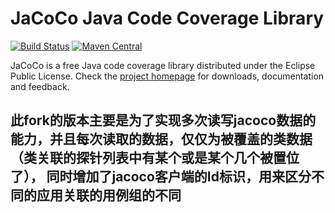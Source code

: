 JaCoCo Java Code Coverage Library
=================================

[![Build Status](https://travis-ci.org/jacoco/jacoco.svg?branch=master)](https://travis-ci.org/jacoco/jacoco)
[![Maven Central](https://maven-badges.herokuapp.com/maven-central/org.jacoco/org.jacoco.core/badge.svg?style=flat)](http://search.maven.org/#search|ga|1|g%3Aorg.jacoco)

JaCoCo is a free Java code coverage library distributed under the Eclipse Public
License. Check the [project homepage](http://www.eclemma.org/jacoco)
for downloads, documentation and feedback.


此fork的版本主要是为了实现多次读写jacoco数据的能力，并且每次读取的数据，仅仅为被覆盖的类数据（类关联的探针列表中有某个或是某个几个被置位了），
同时增加了jacoco客户端的Id标识，用来区分不同的应用关联的用例组的不同
-------------------------------------------------------------------------
